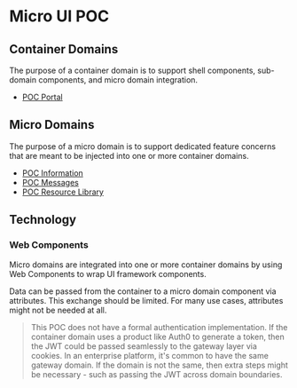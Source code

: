 # Micro UI POC

## Container Domains

The purpose of a container domain is to support shell components, sub-domain components, and micro domain integration.

- [POC Portal](/poc-portal)

## Micro Domains

The purpose of a micro domain is to support dedicated feature concerns that are meant to be injected into one or more container domains.

- [POC Information](/poc-information)
- [POC Messages](/poc-messages)
- [POC Resource Library](/poc-resource-library)

## Technology

### Web Components

Micro domains are integrated into one or more container domains by using Web Components to wrap UI framework components.

Data can be passed from the container to a micro domain component via attributes. This exchange should be limited. For many use cases, attributes might not be needed at all.

> This POC does not have a formal authentication implementation. If the container domain uses a product like Auth0 to generate a token, then the JWT could be passed seamlessly to the gateway layer via cookies. In an enterprise platform, it's common to have the same gateway domain. If the domain is not the same, then extra steps might be necessary - such as passing the JWT across domain boundaries.
